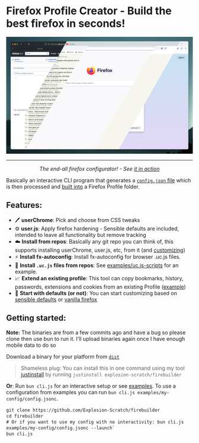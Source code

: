 # Firefox Profile Creator - Build the best firefox in seconds!

<div align=center>
    <a href="img.png">
        <img src="img.png" width=800 alt="Demo Image 😁"/>
    </a>
    <hr>
    <center><i>The end-all firefox configurator! - See <a href="https://asciinema.org/a/671838">it in action</a></i></center>
</div>

Basically an interactive CLI program that generates a [`config.json` file](examples/my-config/config.jsonc) which is then processed and [built into](run.js) a Firefox Profile folder.

## **Features**:

- 🖊️ **userChrome**: Pick and choose from CSS tweaks
- ⚙️ **user.js**: Apply firefox hardening - Sensible defaults are included, intended to leave all functionality but remove tracking
- ☁️ **Install from repos**: Basically any git repo you can think of, this supports installing userChrome, user.js, etc, from it (and [customizing](examples/set-theme-prefs/config.jsonc))
- ⚡ **Install fx-autoconfig**: Install fx-autoconfig for browser .uc.js files.
- 🔄 **Install `.uc.js` files from repos**: See [examples/uc.js-scripts](examples/uc.js-scripts/config.jsonc) for an example.
- 📈 **Extend an existing profile**: This tool can copy bookmarks, history, passwords, extensions and cookies from an existing Profile ([example](examples/extend-profile/config.jsonc))
- 🫥 **Start with defaults (or not)**: You can start customizing based on [sensible defaults](examples/extend-default/config.jsonc) or [vanilla firefox](examples/vanilla-firefox/config.jsonc)

## **Getting started**:
**Note:** The binaries are from a few commits ago and have a bug so please clone then use bun to run it. I'll upload binaries again once I have enough mobile data to do so

Download a binary for your platform from [`dist`](/dist)

> Shameless plug: You can install this in one command using my tool [justinstall](https://github.com/explosion-scratch/justinstall) by running `justinstall explosion-scratch/firebuilder`

**Or**:
Run `bun cli.js` for an interactive setup or see [examples](examples/README.md). To use a configuration from examples you can run `bun cli.js examples/my-config/config.jsonc`.
```
git clone https://github.com/Explosion-Scratch/firebuilder
cd firebuilder
# Or if you want to use my config with no interactivity: bun cli.js examples/my-config/config.jsonc --launch`
bun cli.js
```
